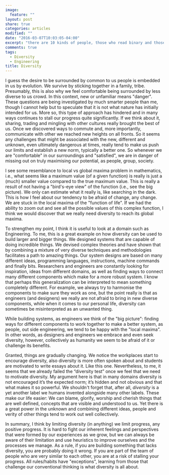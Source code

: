 ```yaml
---
image:
  feature: ""
layout: post
share: true
categories: articles
modified: ""
date: "2016-03-07T10:03:05-04:00"
excerpt: "there are 10 kinds of people, those who read binary and those don’t"
comments: true
tags:
  - Diversity
  - Engineering
title: Diversity
---
```


I guess the desire to be surrounded by common to us people is embedded in us by
evolution. We survive by sticking together in a family, tribe. Presumably,
this is also why we feel comfortable being surrounded by less diverse to us
crowd. In this context, new or unfamiliar means "danger". These questions are
being investigated by much smarter people than me, though I cannot help but to
speculate that it is not what nature has initially intended for us. More so,
this type of approach has hindered and in many ways continues to stall our
progress quite significantly. If we think about it, sharing, trading and
mingling with other cultures really brought the best of us. Once we discovered
ways to commute and, more importantly, communicate with other we reached new
heights on all fronts. So it seems any challenges that might be associated with
the new, different and unknown, even ultimately dangerous at times, really tend
to make us push our limits and establish a new norm, typically a better one. So
whenever we are "comfortable" in our surroundings and "satisfied", we are in
danger of missing out on truly maximising our potential, as people, group,
society.

I see some resemblance to local vs global maxima problem in mathematics, i.e.,
what seems like a maximum value (of a given function) is really is just a (much)
smaller value compared to the true maximum value. This is really a result of not
having a "bird's-eye view" of the function (i.e., see the big picture). We only
can estimate what it really is, like searching in the dark. This is how I feel
about our tendency to be afraid of change, any change. We are stuck in the local
maxima of the "function of life". If we had the ability to zoom out and see all
the possible values of this complex function, I think we would discover that we
really need diversity to reach its global maxima.

To strengthen my point, I think it is useful to look at a domain such as
Engineering. To me, this is a great example on how diversity can be used to
build larger and bigger things. We designed systems that are capable of doing
incredible things. We devised complex theories and have shown that by combining
a mixture of very diverse techniques and methodologies facilitates a path to
amazing things. Our system designs are based on many different ideas,
programming languages, instructions, machine commands and finally bits.
Researchers and engineers are constantly looking for inspiration, ideas from
different domains, as well as finding ways to connect many different components
which make for a more robust system. I know that perhaps this generalization can
be interpreted to mean something completely different. For example, we always
try to harmonise the components to make sure they work as one, but the point
really is that as engineers (and designers) we really are not afraid to bring in
new diverse components, while when it comes to our personal life, diversity can
sometimes be misinterpreted as an unwanted thing.

While building systems, as engineers we think of the "big picture": finding ways
for different components to work together to make a better system, as people,
out side engineering, we tend to be happy with the "local maxima". In other
words, as designers and engineers we embrace and even seek diversity, however,
collectively as humanity we seem to be afraid of it or challenge its benefits.

Granted, things are gradually changing. We notice the workplaces start to
encourage diversity, also diversity is more often spoken about and students are
motivated to write essays about it. Like this one. Nevertheless, to me, it seems
that we already failed the “diversity test” once we feel that we need to
motivate diversity. My argument here is that in many domains diversity is not
encouraged it’s the expected norm; it’s hidden and not obvious and that what
makes it so powerful. We shouldn't forget that, after all, *diversity* is a yet
another label we humans invented alongside many other labels. These make our
life easier: We can blame, glorify, worship and cherish things that are well
defined, concepts that are visible and understood to us. Yet there is a great
power in the unknown and combining different ideas, people and verity of other
things tend to work out well collectively.

In summary, I think by limiting diversity (in anything) we limit progress, any
positive progress. It is hard to fight our inherent feelings and perspectives
that were formed by our experiences as we grow, but we can always be aware of
their limitation and use heuristics to improve ourselves and the processes we
manage. As a rule, if you are building something that lacks diversity, you are
probably doing it wrong. If you are part of the team of people who are very
similar to each other, you are at a risk of stalling your progress. All
rules/habits have "exceptions", learning from those that challenge our
conventional thinking is what diversity is all about.
